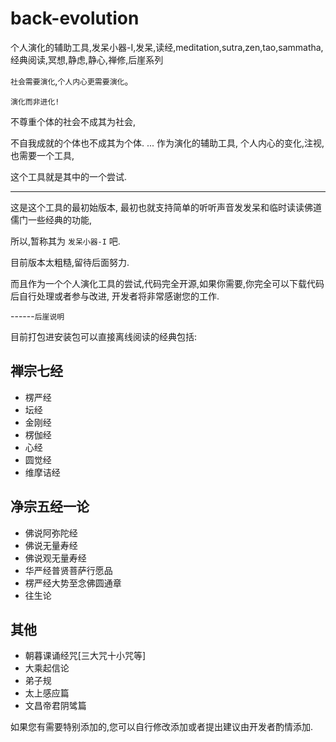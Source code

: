 back-evolution
==============

个人演化的辅助工具,发呆小器-I,发呆,读经,meditation,sutra,zen,tao,sammatha,经典阅读,冥想,静虑,静心,禅修,后崖系列

`社会需要演化`,`个人内心更需要演化`。

`演化而非进化!`

不尊重个体的社会不成其为社会,

不自我成就的个体也不成其为个体.
...
作为演化的辅助工具,
个人内心的变化,注视,也需要一个工具,

这个工具就是其中的一个尝试.

---

这是这个工具的最初始版本,
最初也就支持简单的听听声音发发呆和临时读读佛道儒门一些经典的功能,

所以,暂称其为 `发呆小器-I` 吧.

目前版本太粗糙,留待后面努力.

而且作为一个个人演化工具的尝试,代码完全开源,如果你需要,你完全可以下载代码后自行处理或者参与改进,
开发者将非常感谢您的工作.

------`后崖说明`

目前打包进安装包可以直接离线阅读的经典包括:
## 禅宗七经
*    楞严经
*    坛经
*    金刚经
*    楞伽经
*    心经
*    圆觉经
*    维摩诘经
    
## 净宗五经一论
*    佛说阿弥陀经
*    佛说无量寿经
*    佛说观无量寿经
*    华严经普贤菩萨行愿品
*    楞严经大势至念佛圆通章
*    往生论

## 其他
*    朝暮课诵经咒[三大咒十小咒等]
*	大乘起信论
*	弟子规
*	太上感应篇
*	文昌帝君阴骘篇
	
如果您有需要特别添加的,您可以自行修改添加或者提出建议由开发者酌情添加.
